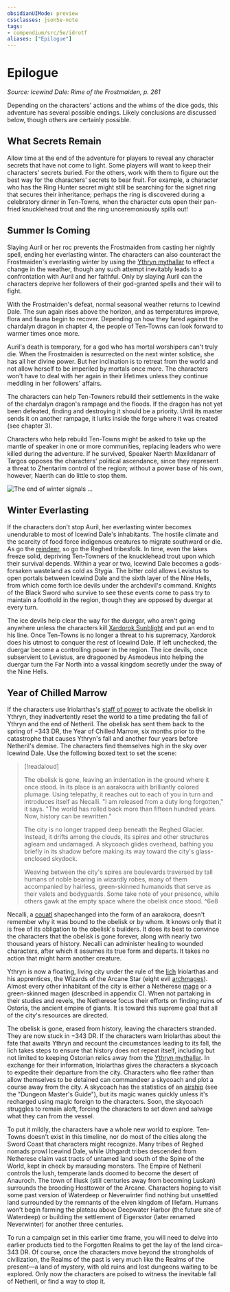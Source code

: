```yaml
---
obsidianUIMode: preview
cssclasses: json5e-note
tags:
- compendium/src/5e/idrotf
aliases: ["Epilogue"]
---
```

# Epilogue
*Source: Icewind Dale: Rime of the Frostmaiden, p. 261* 

Depending on the characters' actions and the whims of the dice gods, this adventure has several possible endings. Likely conclusions are discussed below, though others are certainly possible.

## What Secrets Remain

Allow time at the end of the adventure for players to reveal any character secrets that have not come to light. Some players will want to keep their characters' secrets buried. For the others, work with them to figure out the best way for the characters' secrets to bear fruit. For example, a character who has the Ring Hunter secret might still be searching for the signet ring that secures their inheritance; perhaps the ring is discovered during a celebratory dinner in Ten-Towns, when the character cuts open their pan-fried knucklehead trout and the ring unceremoniously spills out!

## Summer Is Coming

Slaying Auril or her roc prevents the Frostmaiden from casting her nightly spell, ending her everlasting winter. The characters can also counteract the Frostmaiden's everlasting winter by using the [Ythryn mythallar](/3-Mechanics/CLI/items/ythryn-mythallar-idrotf.md) to effect a change in the weather, though any such attempt inevitably leads to a confrontation with Auril and her faithful. Only by slaying Auril can the characters deprive her followers of their god-granted spells and their will to fight.

With the Frostmaiden's defeat, normal seasonal weather returns to Icewind Dale. The sun again rises above the horizon, and as temperatures improve, flora and fauna begin to recover. Depending on how they fared against the chardalyn dragon in chapter 4, the people of Ten-Towns can look forward to warmer times once more.

Auril's death is temporary, for a god who has mortal worshipers can't truly die. When the Frostmaiden is resurrected on the next winter solstice, she has all her divine power. But her inclination is to retreat from the world and not allow herself to be imperiled by mortals once more. The characters won't have to deal with her again in their lifetimes unless they continue meddling in her followers' affairs.

The characters can help Ten-Towners rebuild their settlements in the wake of the chardalyn dragon's rampage and the floods. If the dragon has not yet been defeated, finding and destroying it should be a priority. Until its master sends it on another rampage, it lurks inside the forge where it was created (see chapter 3).

Characters who help rebuild Ten-Towns might be asked to take up the mantle of speaker in one or more communities, replacing leaders who were killed during the adventure. If he survived, Speaker Naerth Maxildanarr of Targos opposes the characters' political ascendance, since they represent a threat to Zhentarim control of the region; without a power base of his own, however, Naerth can do little to stop them.

![The end of winter signals ...](/3-Mechanics/CLI/adventures/icewind-dale-rime-of-the-frostmaiden/img/191-08-001-end-of-winter.webp#center "The end of winter signals a resurgence of life in Icewind Dale")

## Winter Everlasting

If the characters don't stop Auril, her everlasting winter becomes unendurable to most of Icewind Dale's inhabitants. The hostile climate and the scarcity of food force indigenous creatures to migrate southward or die. As go the [reindeer](/3-Mechanics/CLI/bestiary/beast/reindeer-idrotf.md), so go the Reghed tribesfolk. In time, even the lakes freeze solid, depriving Ten-Towners of the knucklehead trout upon which their survival depends. Within a year or two, Icewind Dale becomes a gods-forsaken wasteland as cold as Stygia. The bitter cold allows Levistus to open portals between Icewind Dale and the sixth layer of the Nine Hells, from which come forth ice devils under the archdevil's command. Knights of the Black Sword who survive to see these events come to pass try to maintain a foothold in the region, though they are opposed by duergar at every turn.

The ice devils help clear the way for the duergar, who aren't going anywhere unless the characters kill [Xardorok Sunblight](/3-Mechanics/CLI/bestiary/npc/xardorok-sunblight-idrotf.md) and put an end to his line. Once Ten-Towns is no longer a threat to his supremacy, Xardorok does his utmost to conquer the rest of Icewind Dale. If left unchecked, the duergar become a controlling power in the region. The ice devils, once subservient to Levistus, are dragooned by Asmodeus into helping the duergar turn the Far North into a vassal kingdom secretly under the sway of the Nine Hells.

## Year of Chilled Marrow

If the characters use Iriolarthas's [staff of power](/3-Mechanics/CLI/items/staff-of-power.md) to activate the obelisk in Ythryn, they inadvertently reset the world to a time predating the fall of Ythryn and the end of Netheril. The obelisk has sent them back to the spring of −343 DR, the Year of Chilled Marrow, six months prior to the catastrophe that causes Ythryn's fall and another four years before Netheril's demise. The characters find themselves high in the sky over Icewind Dale. Use the following boxed text to set the scene:

> [!readaloud] 
> 
> The obelisk is gone, leaving an indentation in the ground where it once stood. In its place is an aarakocra with brilliantly colored plumage. Using telepathy, it reaches out to each of you in turn and introduces itself as Necalli. "I am released from a duty long forgotten," it says. "The world has rolled back more than fifteen hundred years. Now, history can be rewritten."
> 
> The city is no longer trapped deep beneath the Reghed Glacier. Instead, it drifts among the clouds, its spires and other structures agleam and undamaged. A skycoach glides overhead, bathing you briefly in its shadow before making its way toward the city's glass-enclosed skydock.
> 
> Weaving between the city's spires are boulevards traversed by tall humans of noble bearing in wizardly robes, many of them accompanied by hairless, green-skinned humanoids that serve as their valets and bodyguards. Some take note of your presence, while others gawk at the empty space where the obelisk once stood.
^6e8

Necalli, a [couatl](/3-Mechanics/CLI/bestiary/celestial/couatl.md) shapechanged into the form of an aarakocra, doesn't remember why it was bound to the obelisk or by whom. It knows only that it is free of its obligation to the obelisk's builders. It does its best to convince the characters that the obelisk is gone forever, along with nearly two thousand years of history. Necalli can administer healing to wounded characters, after which it assumes its true form and departs. It takes no action that might harm another creature.

Ythryn is now a floating, living city under the rule of the [lich](/3-Mechanics/CLI/bestiary/undead/lich.md) Iriolarthas and his apprentices, the Wizards of the Arcane Star (eight evil [archmages](/3-Mechanics/CLI/bestiary/humanoid/archmage.md)). Almost every other inhabitant of the city is either a Netherese [mage](/3-Mechanics/CLI/bestiary/humanoid/mage.md) or a green-skinned magen (described in appendix C). When not partaking in their studies and revels, the Netherese focus their efforts on finding ruins of Ostoria, the ancient empire of giants. It is toward this supreme goal that all of the city's resources are directed.

The obelisk is gone, erased from history, leaving the characters stranded. They are now stuck in −343 DR. If the characters warn Iriolarthas about the fate that awaits Ythryn and recount the circumstances leading to its fall, the lich takes steps to ensure that history does not repeat itself, including but not limited to keeping Ostorian relics away from the [Ythryn mythallar](/3-Mechanics/CLI/items/ythryn-mythallar-idrotf.md). In exchange for their information, Iriolarthas gives the characters a skycoach to expedite their departure from the city. Characters who flee rather than allow themselves to be detained can commandeer a skycoach and plot a course away from the city. A skycoach has the statistics of an [airship](/3-Mechanics/CLI/items/airship.md) (see the "Dungeon Master's Guide"), but its magic wanes quickly unless it's recharged using magic foreign to the characters. Soon, the skycoach struggles to remain aloft, forcing the characters to set down and salvage what they can from the vessel.

To put it mildly, the characters have a whole new world to explore. Ten-Towns doesn't exist in this timeline, nor do most of the cities along the Sword Coast that characters might recognize. Many tribes of Reghed nomads prowl Icewind Dale, while Uthgardt tribes descended from Netherese claim vast tracts of untamed land south of the Spine of the World, kept in check by marauding monsters. The Empire of Netheril controls the lush, temperate lands doomed to become the desert of Anauroch. The town of Illusk (still centuries away from becoming Luskan) surrounds the brooding Hosttower of the Arcane. Characters hoping to visit some past version of Waterdeep or Neverwinter find nothing but unsettled land surrounded by the remnants of the elven kingdom of Illefarn. Humans won't begin farming the plateau above Deepwater Harbor (the future site of Waterdeep) or building the settlement of Eigersstor (later renamed Neverwinter) for another three centuries.

To run a campaign set in this earlier time frame, you will need to delve into earlier products tied to the Forgotten Realms to get the lay of the land circa–343 DR. Of course, once the characters move beyond the strongholds of civilization, the Realms of the past is very much like the Realms of the present—a land of mystery, with old ruins and lost dungeons waiting to be explored. Only now the characters are poised to witness the inevitable fall of Netheril, or find a way to stop it.